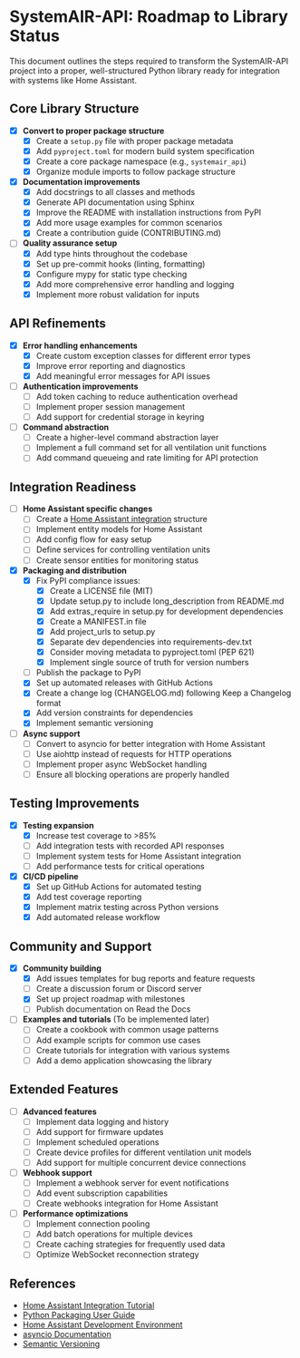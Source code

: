 # SystemAIR-API: Roadmap to Library Status

This document outlines the steps required to transform the SystemAIR-API project into a proper, well-structured Python library ready for integration with systems like Home Assistant.

## Core Library Structure

- [x] **Convert to proper package structure**
  - [x] Create a `setup.py` file with proper package metadata
  - [x] Add `pyproject.toml` for modern build system specification
  - [x] Create a core package namespace (e.g., `systemair_api`)
  - [x] Organize module imports to follow package structure

- [x] **Documentation improvements**
  - [x] Add docstrings to all classes and methods
  - [x] Generate API documentation using Sphinx
  - [x] Improve the README with installation instructions from PyPI
  - [x] Add more usage examples for common scenarios
  - [x] Create a contribution guide (CONTRIBUTING.md)

- [ ] **Quality assurance setup**
  - [x] Add type hints throughout the codebase
  - [x] Set up pre-commit hooks (linting, formatting)
  - [x] Configure mypy for static type checking
  - [x] Add more comprehensive error handling and logging
  - [x] Implement more robust validation for inputs

## API Refinements

- [x] **Error handling enhancements**
  - [x] Create custom exception classes for different error types
  - [x] Improve error reporting and diagnostics
  - [x] Add meaningful error messages for API issues

- [ ] **Authentication improvements**
  - [ ] Add token caching to reduce authentication overhead
  - [ ] Implement proper session management
  - [ ] Add support for credential storage in keyring

- [ ] **Command abstraction**
  - [ ] Create a higher-level command abstraction layer
  - [ ] Implement a full command set for all ventilation unit functions
  - [ ] Add command queueing and rate limiting for API protection

## Integration Readiness

- [ ] **Home Assistant specific changes**
  - [ ] Create a [Home Assistant integration](https://developers.home-assistant.io/docs/creating_integration_file_structure) structure
  - [ ] Implement entity models for Home Assistant
  - [ ] Add config flow for easy setup
  - [ ] Define services for controlling ventilation units
  - [ ] Create sensor entities for monitoring status

- [x] **Packaging and distribution**
  - [x] Fix PyPI compliance issues:
    - [x] Create a LICENSE file (MIT)
    - [x] Update setup.py to include long_description from README.md
    - [x] Add extras_require in setup.py for development dependencies
    - [x] Create a MANIFEST.in file
    - [x] Add project_urls to setup.py
    - [x] Separate dev dependencies into requirements-dev.txt
    - [x] Consider moving metadata to pyproject.toml (PEP 621)
    - [x] Implement single source of truth for version numbers
  - [ ] Publish the package to PyPI
  - [x] Set up automated releases with GitHub Actions
  - [x] Create a change log (CHANGELOG.md) following Keep a Changelog format
  - [x] Add version constraints for dependencies
  - [x] Implement semantic versioning

- [ ] **Async support**
  - [ ] Convert to asyncio for better integration with Home Assistant
  - [ ] Use aiohttp instead of requests for HTTP operations
  - [ ] Implement proper async WebSocket handling
  - [ ] Ensure all blocking operations are properly handled

## Testing Improvements

- [x] **Testing expansion**
  - [x] Increase test coverage to >85%
  - [ ] Add integration tests with recorded API responses
  - [ ] Implement system tests for Home Assistant integration
  - [ ] Add performance tests for critical operations

- [x] **CI/CD pipeline**
  - [x] Set up GitHub Actions for automated testing
  - [x] Add test coverage reporting
  - [x] Implement matrix testing across Python versions
  - [x] Add automated release workflow

## Community and Support

- [x] **Community building**
  - [x] Add issues templates for bug reports and feature requests
  - [ ] Create a discussion forum or Discord server
  - [x] Set up project roadmap with milestones
  - [ ] Publish documentation on Read the Docs

- [ ] **Examples and tutorials** (To be implemented later)
  - [ ] Create a cookbook with common usage patterns
  - [ ] Add example scripts for common use cases
  - [ ] Create tutorials for integration with various systems
  - [ ] Add a demo application showcasing the library

## Extended Features

- [ ] **Advanced features**
  - [ ] Implement data logging and history
  - [ ] Add support for firmware updates
  - [ ] Implement scheduled operations
  - [ ] Create device profiles for different ventilation unit models
  - [ ] Add support for multiple concurrent device connections

- [ ] **Webhook support**
  - [ ] Implement a webhook server for event notifications
  - [ ] Add event subscription capabilities
  - [ ] Create webhooks integration for Home Assistant

- [ ] **Performance optimizations**
  - [ ] Implement connection pooling
  - [ ] Add batch operations for multiple devices
  - [ ] Create caching strategies for frequently used data
  - [ ] Optimize WebSocket reconnection strategy

## References

- [Home Assistant Integration Tutorial](https://developers.home-assistant.io/docs/integration_tutorial_index)
- [Python Packaging User Guide](https://packaging.python.org/en/latest/tutorials/packaging-projects/)
- [Home Assistant Development Environment](https://developers.home-assistant.io/docs/development_environment)
- [asyncio Documentation](https://docs.python.org/3/library/asyncio.html)
- [Semantic Versioning](https://semver.org/)
